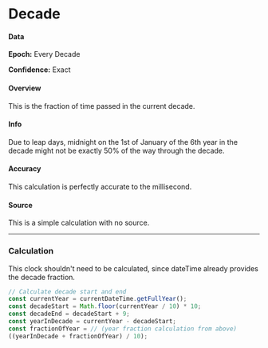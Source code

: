 # Decade

#### Data

**Epoch:** Every Decade

**Confidence:** Exact

#### Overview

This is the fraction of time passed in the current decade.

#### Info

Due to leap days, midnight on the 1st of January of the 6th year in the decade might not be exactly 50% of the way through the decade.

#### Accuracy

This calculation is perfectly accurate to the millisecond.

#### Source

This is a simple calculation with no source.

---

### Calculation

This clock shouldn't need to be calculated, since dateTime already provides the decade fraction.

```js
// Calculate decade start and end
const currentYear = currentDateTime.getFullYear();
const decadeStart = Math.floor(currentYear / 10) * 10;
const decadeEnd = decadeStart + 9;
const yearInDecade = currentYear - decadeStart;
const fractionOfYear = // (year fraction calculation from above)
((yearInDecade + fractionOfYear) / 10);
```
